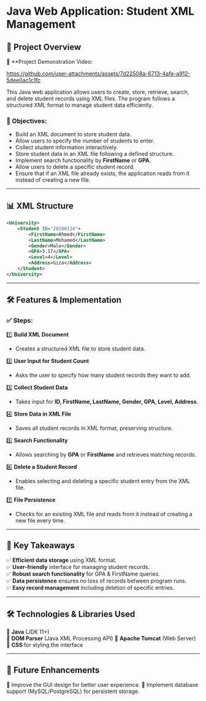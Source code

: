 # Java Web Application: Student XML Management

## 📖 Project Overview
🎥 **Project Demonstration Video: 

https://github.com/user-attachments/assets/7d22508a-6713-4afe-a912-5dee0ac1c1fc

This Java web application allows users to create, store, retrieve, search, and delete student records using XML files. The program follows a structured XML format to manage student data efficiently.

### 🎯 Objectives:
- Build an XML document to store student data.
- Allow users to specify the number of students to enter.
- Collect student information interactively.
- Store student data in an XML file following a defined structure.
- Implement search functionality by **FirstName** or **GPA**.
- Allow users to delete a specific student record.
- Ensure that if an XML file already exists, the application reads from it instead of creating a new file.

---

## 📊 XML Structure
```xml
<University>
    <Student ID="20200134">
        <FirstName>Ahmed</FirstName>
        <LastName>Mohamed</LastName>
        <Gender>Male</Gender>
        <GPA>3.17</GPA>
        <Level>4</Level>
        <Address>Giza</Address>
    </Student>
</University>
```

---

## 🛠 Features & Implementation
### ✅ Steps:

1️⃣ **Build XML Document**
   - Creates a structured XML file to store student data.
   
2️⃣ **User Input for Student Count**
   - Asks the user to specify how many student records they want to add.
   
3️⃣ **Collect Student Data**
   - Takes input for **ID, FirstName, LastName, Gender, GPA, Level, Address**.
   
4️⃣ **Store Data in XML File**
   - Saves all student records in XML format, preserving structure.
   
5️⃣ **Search Functionality**
   - Allows searching by **GPA** or **FirstName** and retrieves matching records.
   
6️⃣ **Delete a Student Record**
   - Enables selecting and deleting a specific student entry from the XML file.
   
7️⃣ **File Persistence**
   - Checks for an existing XML file and reads from it instead of creating a new file every time.

---

## 🚀 Key Takeaways
✅ **Efficient data storage** using XML format.  
✅ **User-friendly** interface for managing student records.  
✅ **Robust search functionality** for GPA & FirstName queries.  
✅ **Data persistence** ensures no loss of records between program runs.  
✅ **Easy record management** including deletion of specific entries.  

---

## 🛠 Technologies & Libraries Used
🔹 **Java** (JDK 11+)  
🔹 **DOM Parser** (Java XML Processing API) 
🔹 **Apache Tomcat** (Web Server)  
🔹 **CSS** for styling the interface  

---

## 🔮 Future Enhancements
🔹 Improve the GUI design for better user experience.
🔹 Implement database support (MySQL/PostgreSQL) for persistent storage.
